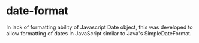 # date-format
In lack of formatting ability of Javascript Date object, this was developed to allow formatting of dates in JavaScript similar to Java's SimpleDateFormat.
